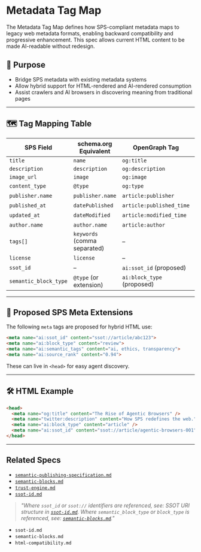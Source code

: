 # Metadata Tag Map

The Metadata Tag Map defines how SPS-compliant metadata maps to legacy web metadata formats, enabling backward compatibility and progressive enhancement. This spec allows current HTML content to be made AI-readable without redesign.

## 🎯 Purpose

- Bridge SPS metadata with existing metadata systems
- Allow hybrid support for HTML-rendered and AI-rendered consumption
- Assist crawlers and AI browsers in discovering meaning from traditional pages

---

## 🗺️ Tag Mapping Table

| SPS Field              | schema.org Equivalent            | OpenGraph Tag               | Twitter Card Tag          |
|------------------------|----------------------------------|-----------------------------|----------------------------|
| `title`                | `name`                           | `og:title`                  | `twitter:title`           |
| `description`          | `description`                    | `og:description`            | `twitter:description`     |
| `image_url`            | `image`                          | `og:image`                  | `twitter:image`           |
| `content_type`         | `@type`                          | `og:type`                   | –                          |
| `publisher.name`       | `publisher.name`                 | `article:publisher`         | –                          |
| `published_at`         | `datePublished`                  | `article:published_time`    | –                          |
| `updated_at`           | `dateModified`                   | `article:modified_time`     | –                          |
| `author.name`          | `author.name`                    | `article:author`            | –                          |
| `tags[]`               | `keywords` (comma separated)     | –                           | –                          |
| `license`              | `license`                        | –                           | –                          |
| `ssot_id`              | –                                | `ai:ssot_id` (proposed)     | –                          |
| `semantic_block_type`  | `@type` (or extension)           | `ai:block_type` (proposed)  | –                          |

---

## 🧩 Proposed SPS Meta Extensions

The following `meta` tags are proposed for hybrid HTML use:

```html
<meta name="ai:ssot_id" content="ssot://article/abc123">
<meta name="ai:block_type" content="review">
<meta name="ai:semantic_tags" content="ai, ethics, transparency">
<meta name="ai:source_rank" content="0.94">
```

These can live in `<head>` for easy agent discovery.

---

## 🛠️ HTML Example

```html
<head>
  <meta name="og:title" content="The Rise of Agentic Browsers" />
  <meta name="twitter:description" content="How SPS redefines the web." />
  <meta name="ai:block_type" content="article" />
  <meta name="ai:ssot_id" content="ssot://article/agentic-browsers-001" />
</head>
```

---


## Related Specs

- [`semantic-publishing-specification.md`](./semantic-publishing-specification.md)
- [`semantic-blocks.md`](../publishing/semantic-blocks.md)
- [`trust-engine.md`](../consent-engine/trust-engine.md)
- [`ssot-id.md`](../identity/ssot-id.md)

> _"Where `ssot_id` or `ssot://` identifiers are referenced, see: SSOT URI structure in [`ssot-id.md`](../identity/ssot-id.md). Where `semantic_block_type` or `block_type` is referenced, see: [`semantic-blocks.md`](../publishing/semantic-blocks.md)."_

- `ssot-id.md`
- `semantic-blocks.md`
- `html-compatibility.md`
